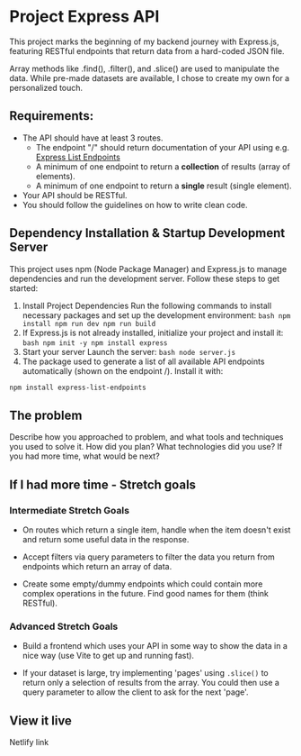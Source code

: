 # Project Express API

This project marks the beginning of my backend journey with Express.js, featuring RESTful endpoints that return data from a hard-coded JSON file. 

Array methods like .find(), .filter(), and .slice() are used to manipulate the data. While pre-made datasets are available, I chose to create my own for a personalized touch.

## Requirements:
- The API should have at least 3 routes. 
  - The endpoint "/" should return documentation of your API using e.g. [Express List Endpoints](https://www.npmjs.com/package/express-list-endpoints)
  - A minimum of one endpoint to return a **collection** of results (array of elements).
  - A minimum of one endpoint to return a **single** result (single element).
- Your API should be RESTful.
- You should follow the guidelines on how to write clean code.

## Dependency Installation & Startup Development Server
This project uses npm (Node Package Manager) and Express.js to manage dependencies and run the development server. Follow these steps to get started:
  1. Install Project Dependencies
  Run the following commands to install necessary packages and set up the development environment:
    ```bash
    npm install
    npm run dev
    npm run build
    ```
  2. If Express.js is not already installed, initialize your project and install it:
    ```bash
    npm init -y
    npm install express
    ```
  3. Start your server
  Launch the server:
    ```bash
    node server.js
    ```
  4. The package used to generate a list of all available API endpoints automatically (shown on the endpoint /). Install it with:
  ```bash
  npm install express-list-endpoints
  ```

## The problem

Describe how you approached to problem, and what tools and techniques you used to solve it. How did you plan? What technologies did you use? If you had more time, what would be next?

## If I had more time - Stretch goals

### Intermediate Stretch Goals
- On routes which return a single item, handle when the item doesn't exist and return some useful data in the response.

- Accept filters via query parameters to filter the data you return from endpoints which return an array of data.

- Create some empty/dummy endpoints which could contain more complex operations in the future.  Find good names for them (think RESTful).

### Advanced Stretch Goals
- Build a frontend which uses your API in some way to show the data in a nice way (use Vite to get up and running fast).

- If your dataset is large, try implementing 'pages' using `.slice()` to return only a selection of results from the array. You could then use a query parameter to allow the client to ask for the next 'page'.

## View it live

Netlify link
